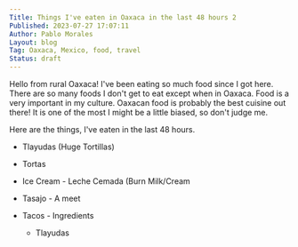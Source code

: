 ```yaml
---
Title: Things I've eaten in Oaxaca in the last 48 hours 2
Published: 2023-07-27 17:07:11
Author: Pablo Morales
Layout: blog
Tag: Oaxaca, Mexico, food, travel
Status: draft
---
```

Hello from rural Oaxaca! I've been eating so much food since I got here. There are so many foods I don't get to eat except when in Oaxaca. Food is a very important in my culture. Oaxacan food is probably the best cuisine out there! It is one of the most I might be a little biased, so don't judge me. 

Here are the things, I've eaten in the last 48 hours. 

* Tlayudas (Huge Tortillas)
* Tortas
* Ice Cream - Leche Cemada (Burn Milk/Cream
* Tasajo - A meet 
* Tacos - Ingredients

    * Tlayudas
